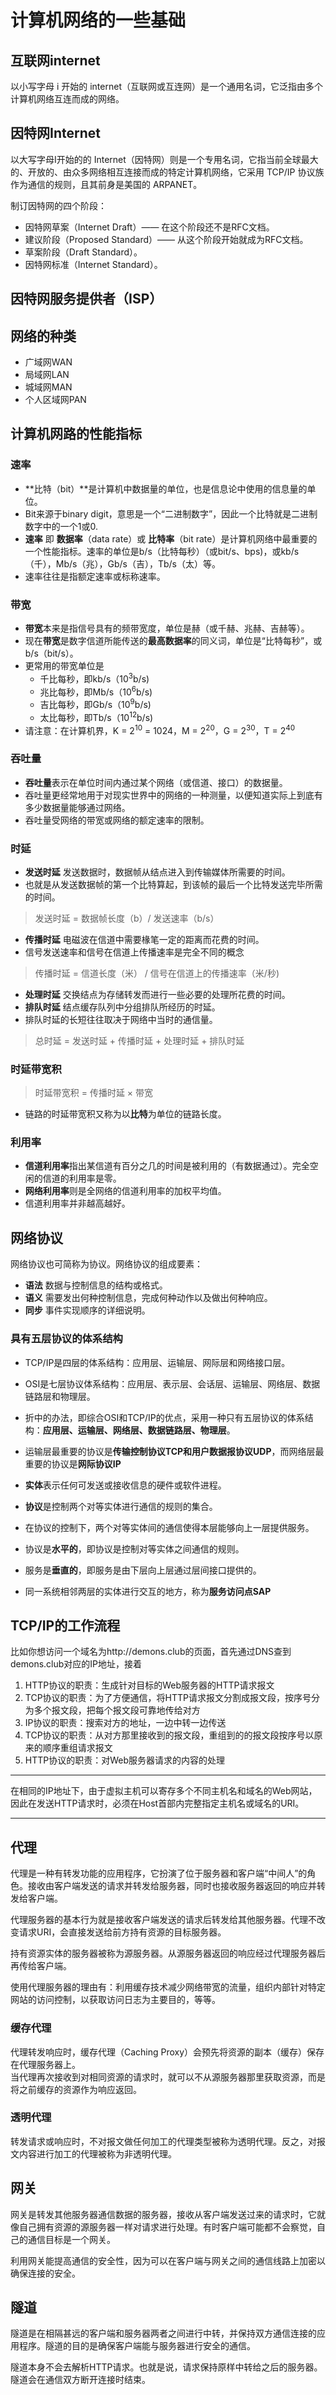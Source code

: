 # 计算机网络的一些基础 #
## 互联网internet ##
以小写字母 i 开始的 internet（互联网或互连网）是一个通用名词，它泛指由多个计算机网络互连而成的网络。 

## 因特网Internet ##
以大写字母I开始的的 Internet（因特网）则是一个专用名词，它指当前全球最大的、开放的、由众多网络相互连接而成的特定计算机网络，它采用 TCP/IP 协议族作为通信的规则，且其前身是美国的 ARPANET。

制订因特网的四个阶段：

- 因特网草案（Internet Draft）—— 在这个阶段还不是RFC文档。
- 建议阶段（Proposed Standard）—— 从这个阶段开始就成为RFC文档。
- 草案阶段（Draft Standard）。
- 因特网标准（Internet Standard）。

## 因特网服务提供者（ISP） ##

## 网络的种类 ##
- 广域网WAN
- 局域网LAN
- 城域网MAN
- 个人区域网PAN

## 计算机网路的性能指标 ##
### 速率 ###
- **比特（bit）**是计算机中数据量的单位，也是信息论中使用的信息量的单位。
- Bit来源于binary digit，意思是一个“二进制数字”，因此一个比特就是二进制数字中的一个1或0.
- **速率** 即 **数据率**（data rate）或 **比特率**（bit rate）是计算机网络中最重要的一个性能指标。速率的单位是b/s（比特每秒）（或bit/s、bps)，或kb/s（千），Mb/s（兆），Gb/s（吉），Tb/s（太）等。
- 速率往往是指额定速率或标称速率。

### 带宽 ###
- **带宽**本来是指信号具有的频带宽度，单位是赫（或千赫、兆赫、吉赫等）。
- 现在**带宽**是数字信道所能传送的**最高数据率**的同义词，单位是“比特每秒”，或b/s（bit/s）。
- 更常用的带宽单位是
	- 千比每秒，即kb/s（10<sup>3</sup>b/s)
	- 兆比每秒，即Mb/s（10<sup>6</sup>b/s)
	- 吉比每秒，即Gb/s（10<sup>9</sup>b/s)
	- 太比每秒，即Tb/s（10<sup>12</sup>b/s)
- 请注意：在计算机界，K = 2<sup>10</sup> = 1024，M = 2<sup>20</sup>，G = 2<sup>30</sup>，T = 2<sup>40</sup>

### 吞吐量 ###
- **吞吐量**表示在单位时间内通过某个网络（或信道、接口）的数据量。
- 吞吐量更经常地用于对现实世界中的网络的一种测量，以便知道实际上到底有多少数据量能够通过网络。
- 吞吐量受网络的带宽或网络的额定速率的限制。

### 时延 ###
- **发送时延** 发送数据时，数据帧从结点进入到传输媒体所需要的时间。
- 也就是从发送数据帧的第一个比特算起，到该帧的最后一个比特发送完毕所需的时间。

> 发送时延 = 数据帧长度（b）/ 发送速率（b/s）

- **传播时延** 电磁波在信道中需要椽笔一定的距离而花费的时间。
- 信号发送速率和信号在信道上传播速率是完全不同的概念

> 传播时延 = 信道长度（米） / 信号在信道上的传播速率（米/秒)

- **处理时延** 交换结点为存储转发而进行一些必要的处理所花费的时间。
- **排队时延** 结点缓存队列中分组排队所经历的时延。
- 排队时延的长短往往取决于网络中当时的通信量。

>总时延 = 发送时延 + 传播时延 + 处理时延 + 排队时延

### 时延带宽积 ###
> 时延带宽积 = 传播时延 × 带宽

- 链路的时延带宽积又称为以**比特**为单位的链路长度。

### 利用率 ###
- **信道利用率**指出某信道有百分之几的时间是被利用的（有数据通过）。完全空闲的信道的利用率是零。
- **网络利用率**则是全网络的信道利用率的加权平均值。
- 信道利用率并非越高越好。

## 网络协议 ##
网络协议也可简称为协议。网络协议的组成要素：

- **语法** 数据与控制信息的结构或格式。
- **语义** 需要发出何种控制信息，完成何种动作以及做出何种响应。
- **同步** 事件实现顺序的详细说明。

### 具有五层协议的体系结构 ###
- TCP/IP是四层的体系结构：应用层、运输层、网际层和网络接口层。
- OSI是七层协议体系结构：应用层、表示层、会话层、运输层、网络层、数据链路层和物理层。
- 折中的办法，即综合OSI和TCP/IP的优点，采用一种只有五层协议的体系结构：**应用层、运输层、网络层、数据链路层、物理层**。
- 运输层最重要的协议是**传输控制协议TCP和用户数据报协议UDP**，而网络层最重要的协议是**网际协议IP**

- **实体**表示任何可发送或接收信息的硬件或软件进程。
- **协议**是控制两个对等实体进行通信的规则的集合。
- 在协议的控制下，两个对等实体间的通信使得本层能够向上一层提供服务。
- 协议是**水平的**，即协议是控制对等实体之间通信的规则。
- 服务是**垂直的**，即服务是由下层向上层通过层间接口提供的。
- 同一系统相邻两层的实体进行交互的地方，称为**服务访问点SAP**

## TCP/IP的工作流程 ##
比如你想访问一个域名为http://demons.club的页面，首先通过DNS查到demons.club对应的IP地址，接着

1. HTTP协议的职责：生成针对目标的Web服务器的HTTP请求报文
2. TCP协议的职责：为了方便通信，将HTTP请求报文分割成报文段，按序号分为多个报文段，把每个报文段可靠地传给对方
3. IP协议的职责：搜索对方的地址，一边中转一边传送
4. TCP协议的职责：从对方那里接收到的报文段，重组到的的报文段按序号以原来的顺序重组请求报文
5. HTTP协议的职责：对Web服务器请求的内容的处理


----------
在相同的IP地址下，由于虚拟主机可以寄存多个不同主机名和域名的Web网站，因此在发送HTTP请求时，必须在Host首部内完整指定主机名或域名的URI。

----------
## 代理 ##
代理是一种有转发功能的应用程序，它扮演了位于服务器和客户端“中间人”的角色。接收由客户端发送的请求并转发给服务器，同时也接收服务器返回的响应并转发给客户端。

代理服务器的基本行为就是接收客户端发送的请求后转发给其他服务器。代理不改变请求URI，会直接发送给前方持有资源的目标服务器。

持有资源实体的服务器被称为源服务器。从源服务器返回的响应经过代理服务器后再传给客户端。

使用代理服务器的理由有：利用缓存技术减少网络带宽的流量，组织内部针对特定网站的访问控制，以获取访问日志为主要目的，等等。

### 缓存代理 ###
代理转发响应时，缓存代理（Caching Proxy）会预先将资源的副本（缓存）保存在代理服务器上。  
当代理再次接收到对相同资源的请求时，就可以不从源服务器那里获取资源，而是将之前缓存的资源作为响应返回。

### 透明代理 ###
转发请求或响应时，不对报文做任何加工的代理类型被称为透明代理。反之，对报文内容进行加工的代理被称为非透明代理。

## 网关 ##
网关是转发其他服务器通信数据的服务器，接收从客户端发送过来的请求时，它就像自己拥有资源的源服务器一样对请求进行处理。有时客户端可能都不会察觉，自己的通信目标是一个网关。

利用网关能提高通信的安全性，因为可以在客户端与网关之间的通信线路上加密以确保连接的安全。

## 隧道 ##
隧道是在相隔甚远的客户端和服务器两者之间进行中转，并保持双方通信连接的应用程序。隧道的目的是确保客户端能与服务器进行安全的通信。

隧道本身不会去解析HTTP请求。也就是说，请求保持原样中转给之后的服务器。隧道会在通信双方断开连接时结束。
